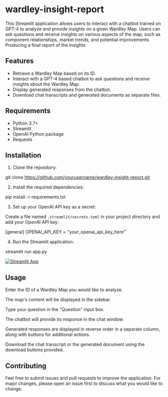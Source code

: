 # wardley-insight-report

This Streamlit application allows users to interact with a chatbot trained on GPT-4 to analyze and provide insights on a given Wardley Map. Users can ask questions and receive insights on various aspects of the map, such as component relationships, market trends, and potential improvements. Producing a final report of the insights

## Features

- Retrieve a Wardley Map based on its ID.
- Interact with a GPT-4 based chatbot to ask questions and receive insights about the Wardley Map.
- Display generated responses from the chatbot.
- Download chat transcripts and generated documents as separate files.

## Requirements

- Python 3.7+
- Streamlit
- OpenAI Python package
- Requests

## Installation

1. Clone the repository:

git clone https://github.com/yourusername/wardley-insight-report.git

2. Install the required dependencies:

pip install -r requirements.txt

3. Set up your OpenAI API key as a secret:

Create a file named `.streamlit/secrets.toml` in your project directory and add your OpenAI API key:

[general]
OPENAI_API_KEY = "your_openai_api_key_here"

4. Run the Streamlit application:

streamlit run app.py

[![Streamlit App](https://static.streamlit.io/badges/streamlit_badge_black_white.svg)](https://wardleyinsightreport.streamlit.app/)

## Usage
Enter the ID of a Wardley Map you would like to analyze.

The map's content will be displayed in the sidebar.

Type your question in the "Question" input box.

The chatbot will provide its response in the chat window.

Generated responses are displayed in reverse order in a separate column, along with buttons for additional actions.

Download the chat transcript or the generated document using the download buttons provided.

## Contributing
Feel free to submit issues and pull requests to improve the application. For major changes, please open an issue first to discuss what you would like to change.
